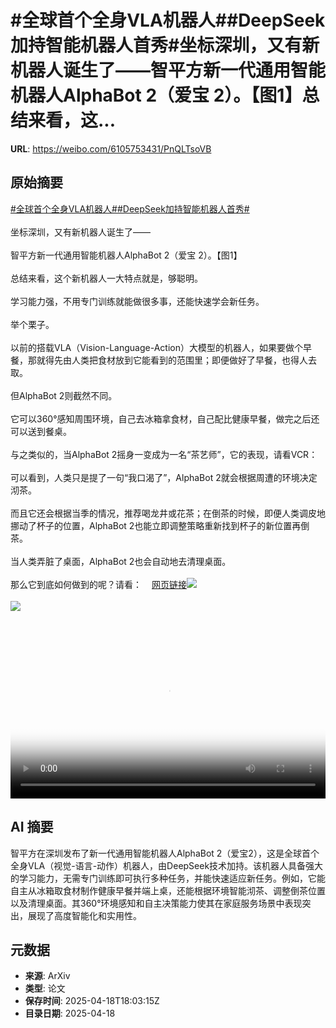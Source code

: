 # #全球首个全身VLA机器人##DeepSeek加持智能机器人首秀#坐标深圳，又有新机器人诞生了——智平方新一代通用智能机器人AlphaBot 2（爱宝 2）。【图1】总结来看，这...

**URL**: https://weibo.com/6105753431/PnQLTsoVB

## 原始摘要

<a href="https://m.weibo.cn/search?containerid=231522type%3D1%26t%3D10%26q%3D%23%E5%85%A8%E7%90%83%E9%A6%96%E4%B8%AA%E5%85%A8%E8%BA%ABVLA%E6%9C%BA%E5%99%A8%E4%BA%BA%23&amp;extparam=%23%E5%85%A8%E7%90%83%E9%A6%96%E4%B8%AA%E5%85%A8%E8%BA%ABVLA%E6%9C%BA%E5%99%A8%E4%BA%BA%23" data-hide=""><span class="surl-text">#全球首个全身VLA机器人#</span></a><a href="https://m.weibo.cn/search?containerid=231522type%3D1%26t%3D10%26q%3D%23DeepSeek%E5%8A%A0%E6%8C%81%E6%99%BA%E8%83%BD%E6%9C%BA%E5%99%A8%E4%BA%BA%E9%A6%96%E7%A7%80%23&amp;extparam=%23DeepSeek%E5%8A%A0%E6%8C%81%E6%99%BA%E8%83%BD%E6%9C%BA%E5%99%A8%E4%BA%BA%E9%A6%96%E7%A7%80%23" data-hide=""><span class="surl-text">#DeepSeek加持智能机器人首秀#</span></a><br><br>坐标深圳，又有新机器人诞生了——<br><br>智平方新一代通用智能机器人AlphaBot 2（爱宝 2）。【图1】<br><br>总结来看，这个新机器人一大特点就是，够聪明。<br><br>学习能力强，不用专门训练就能做很多事，还能快速学会新任务。<br><br>举个栗子。<br><br>以前的搭载VLA（Vision-Language-Action）大模型的机器人，如果要做个早餐，那就得先由人类把食材放到它能看到的范围里；即便做好了早餐，也得人去取。<br><br>但AlphaBot 2则截然不同。<br><br>它可以360°感知周围环境，自己去冰箱拿食材，自己配比健康早餐，做完之后还可以送到餐桌。<br><br>与之类似的，当AlphaBot 2摇身一变成为一名“茶艺师”，它的表现，请看VCR：<br><br>可以看到，人类只是提了一句“我口渴了”，AlphaBot 2就会根据周遭的环境决定沏茶。<br><br>而且它还会根据当季的情况，推荐喝龙井或花茶；在倒茶的时候，即便人类调皮地挪动了杯子的位置，AlphaBot 2也能立即调整策略重新找到杯子的新位置再倒茶。<br><br>当人类弄脏了桌面，AlphaBot 2也会自动地去清理桌面。<br><br>那么它到底如何做到的呢？请看：<a href="https://weibo.cn/sinaurl?u=https%3A%2F%2Fmp.weixin.qq.com%2Fs%2FBo90PXJ6MiKl39JT-sTxSg" data-hide=""><span class="url-icon"><img style="width: 1rem;height: 1rem" src="https://h5.sinaimg.cn/upload/2015/09/25/3/timeline_card_small_web_default.png" referrerpolicy="no-referrer"></span><span class="surl-text">网页链接</span></a><img style="" src="https://tvax4.sinaimg.cn/large/006Fd7o3gy1i0l3mmzrlej30u00e77an.jpg" referrerpolicy="no-referrer"><br><br><img style="" src="https://tvax3.sinaimg.cn/large/006Fd7o3ly1i0l4fv7usbj31hc0u0dhp.jpg" referrerpolicy="no-referrer"><br><br><br clear="both"><div style="clear: both"></div><video controls="controls" poster="https://tvax2.sinaimg.cn/orj480/006Fd7o3ly1i0l4fw0ql7j31hc0u0dhp.jpg" style="width: 100%"><source src="https://f.video.weibocdn.com/o0/lN3ZieL3lx08nzvdCw2A01041200m5pQ0E010.mp4?label=mp4_720p&amp;template=1280x720.25.0&amp;ori=0&amp;ps=1CwnkDw1GXwCQx&amp;Expires=1745002958&amp;ssig=BwlELMA2AD&amp;KID=unistore,video"><source src="https://f.video.weibocdn.com/o0/LDcPjDPClx08nzvckeQ001041200bENb0E010.mp4?label=mp4_hd&amp;template=852x480.25.0&amp;ori=0&amp;ps=1CwnkDw1GXwCQx&amp;Expires=1745002958&amp;ssig=%2BR4%2BPgz8Ww&amp;KID=unistore,video"><source src="https://f.video.weibocdn.com/o0/NRPVqmHGlx08nzvc2USs010412007rSc0E010.mp4?label=mp4_ld&amp;template=640x360.25.0&amp;ori=0&amp;ps=1CwnkDw1GXwCQx&amp;Expires=1745002958&amp;ssig=V646tDePtc&amp;KID=unistore,video"><p>视频无法显示，请前往<a href="https://video.weibo.com/show?fid=1034%3A5156836693704745" target="_blank" rel="noopener noreferrer">微博视频</a>观看。</p></video>

## AI 摘要

智平方在深圳发布了新一代通用智能机器人AlphaBot 2（爱宝2），这是全球首个全身VLA（视觉-语言-动作）机器人，由DeepSeek技术加持。该机器人具备强大的学习能力，无需专门训练即可执行多种任务，并能快速适应新任务。例如，它能自主从冰箱取食材制作健康早餐并端上桌，还能根据环境智能沏茶、调整倒茶位置以及清理桌面。其360°环境感知和自主决策能力使其在家庭服务场景中表现突出，展现了高度智能化和实用性。

## 元数据

- **来源**: ArXiv
- **类型**: 论文
- **保存时间**: 2025-04-18T18:03:15Z
- **目录日期**: 2025-04-18
